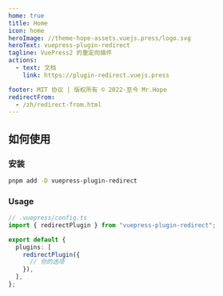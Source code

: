 ```yaml
---
home: true
title: Home
icon: home
heroImage: //theme-hope-assets.vuejs.press/logo.svg
heroText: vuepress-plugin-redirect
tagline: VuePress2 的重定向插件
actions:
  - text: 文档
    link: https://plugin-redirect.vuejs.press

footer: MIT 协议 | 版权所有 © 2022-至今 Mr.Hope
redirectFrom:
  - /zh/redirect-from.html
---
```


## 如何使用

### 安装

```bash
pnpm add -D vuepress-plugin-redirect
```

### Usage

```ts
// .vuepress/config.ts
import { redirectPlugin } from "vuepress-plugin-redirect";

export default {
  plugins: [
    redirectPlugin({
      // 你的选项
    }),
  ],
};
```

